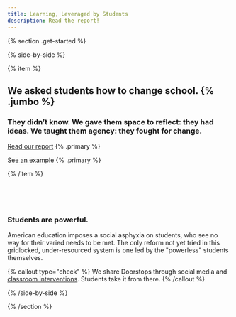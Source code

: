 ```yaml
---
title: Learning, Leveraged by Students
description: Read the report!
---
```


{% section .get-started %}

{% side-by-side %}

{% item %}

## We asked students how to change school. {% .jumbo %}

### They didn’t know. We gave them space to reflect: they had ideas. We taught them agency: they fought for change. 

[Read our report](/pdfs/leveraged.pdf) {% .primary %}

[See an example](/doorstops/extension) {% .primary %}

{% /item %}

&nbsp;

&nbsp;


### Students are powerful.
American education imposes a social asphyxia on students, who see no way for their varied needs to be met. The only reform not yet tried in this gridlocked, under-resourced system is one led by the "powerless" students themselves.

{% callout type="check" %}
We share Doorstops through social media and [classroom interventions](/intervention). Students take it from there.
{% /callout %}


{% /side-by-side %}

{% /section %}








